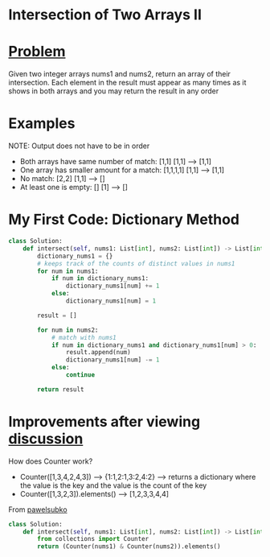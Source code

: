 # Intersection of Two Arrays II

# [Problem](https://leetcode.com/problems/intersection-of-two-arrays-ii/)

Given two integer arrays nums1 and nums2, return an array of their intersection. Each element in the result must appear as many times as it shows in both arrays and you may return the result in any order

# Examples

NOTE: Output does not have to be in order

* Both arrays have same number of match: [1,1] [1,1] --> [1,1]
* One array has smaller amount for a match: [1,1,1,1] [1,1] --> [1,1]
* No match: [2,2] [1,1] --> []
* At least one is empty: [] [1] --> []
 
# My First Code: Dictionary Method
```python
class Solution:
    def intersect(self, nums1: List[int], nums2: List[int]) -> List[int]:
        dictionary_nums1 = {}
        # keeps track of the counts of distinct values in nums1
        for num in nums1:
            if num in dictionary_nums1:
                dictionary_nums1[num] += 1
            else:
                dictionary_nums1[num] = 1

        result = []

        for num in nums2:
            # match with nums1
            if num in dictionary_nums1 and dictionary_nums1[num] > 0:
                result.append(num)
                dictionary_nums1[num] -= 1
            else:
                continue

        return result
```

# Improvements after viewing [discussion](https://leetcode.com/problems/intersection-of-two-arrays-ii/discuss/82247/Three-Python-Solutions)

How does Counter work?
* Counter([1,3,4,2,4,3]) --> {1:1,2:1,3:2,4:2} --> returns a dictionary where the value is the key and the value is the count of the key
* Counter([1,3,2,3]).elements() --> [1,2,3,3,4,4]
 
From [pawelsubko](https://leetcode.com/pawelsubko)
```python
class Solution:
    def intersect(self, nums1: List[int], nums2: List[int]) -> List[int]:
        from collections import Counter
        return (Counter(nums1) & Counter(nums2)).elements()
```
